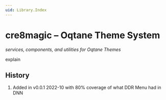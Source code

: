 ```yaml
---
uid: Library.Index
---
```


# cre8magic – Oqtane Theme System

_services, components, and utilities for Oqtane Themes_

explain


## History

1. Added in v0.0.1 2022-10 with 80% coverage of what DDR Menu had in DNN
